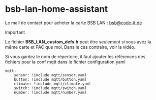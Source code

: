 # bsb-lan-home-assistant

Le mail de contact pour acheter la carte BSB LAN  : bsb@code-it.de
> [!IMPORTANT]
> Le fichier **BSB_LAN_custom_defs.h** peut être seulement si vous avez la même carte et PAC que moi. Dans le cas contraire, voir la vidéo.

Si vous gardez le nom de répertoire, il faut ajouter les références des fichiers pour la conf mqtt dans le fichier configuration.yaml
```
mqtt:
    sensor: !include mqtt/sensor.yaml
    button: !include mqtt/button.yaml
    climate: !include mqtt/climate.yaml
    switch: !include mqtt/switch.yaml
    number: !include mqtt/number.yaml
```
